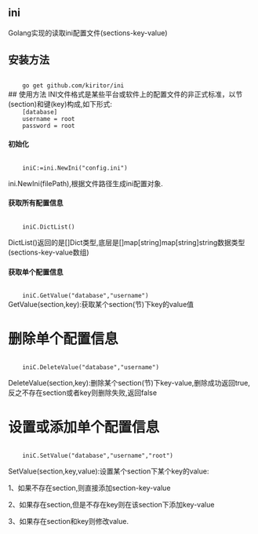 ## ini
Golang实现的读取ini配置文件(sections-key-value)
## 安装方法
<code>
	go get github.com/kiritor/ini
</code>
## 使用方法
INI文件格式是某些平台或软件上的配置文件的非正式标准，以节(section)和键(key)构成,如下形式:
<code>
	[database]
	username = root
	password = root
</code>

#### 初始化
<code>
	iniC:=ini.NewIni("config.ini")
</code>

ini.NewIni(filePath),根据文件路径生成ini配置对象.

#### 获取所有配置信息
<code>
	iniC.DictList()
</code>

DictList()返回的是[]Dict类型,底层是[]map[string]map[string]string数据类型(sections-key-value数组)

#### 获取单个配置信息
<code>
	iniC.GetValue("database","username")
</code>
GetValue(section,key):获取某个section(节)下key的value值

# 删除单个配置信息
<code>
	iniC.DeleteValue("database","username")
</code>

DeleteValue(section,key):删除某个section(节)下key-value,删除成功返回true,反之不存在section或者key则删除失败,返回false

# 设置或添加单个配置信息
<code>
    iniC.SetValue("database","username","root")
</code>

SetValue(section,key,value):设置某个section下某个key的value:

1、如果不存在section,则直接添加section-key-value

2、如果存在section,但是不存在key则在该section下添加key-value

3、如果存在section和key则修改value.